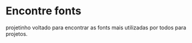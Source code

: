 # Encontre fonts
projetinho voltado para encontrar as fonts mais utilizadas por todos para projetos.
